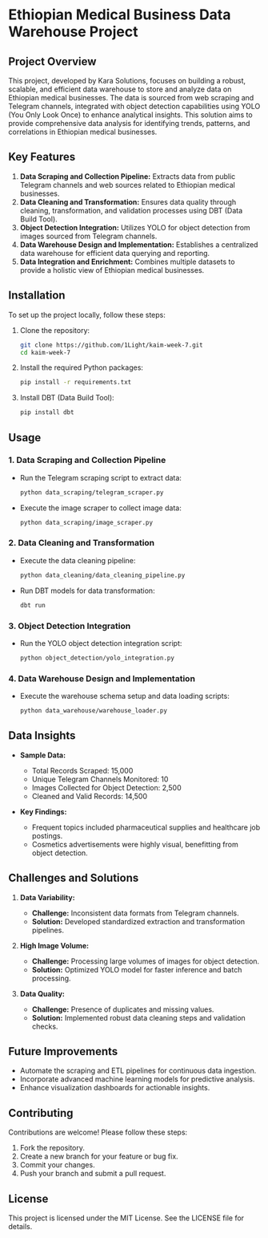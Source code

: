 # Ethiopian Medical Business Data Warehouse Project

## Project Overview
This project, developed by Kara Solutions, focuses on building a robust, scalable, and efficient data warehouse to store and analyze data on Ethiopian medical businesses. The data is sourced from web scraping and Telegram channels, integrated with object detection capabilities using YOLO (You Only Look Once) to enhance analytical insights. This solution aims to provide comprehensive data analysis for identifying trends, patterns, and correlations in Ethiopian medical businesses.

## Key Features
1. **Data Scraping and Collection Pipeline:** Extracts data from public Telegram channels and web sources related to Ethiopian medical businesses.
2. **Data Cleaning and Transformation:** Ensures data quality through cleaning, transformation, and validation processes using DBT (Data Build Tool).
3. **Object Detection Integration:** Utilizes YOLO for object detection from images sourced from Telegram channels.
4. **Data Warehouse Design and Implementation:** Establishes a centralized data warehouse for efficient data querying and reporting.
5. **Data Integration and Enrichment:** Combines multiple datasets to provide a holistic view of Ethiopian medical businesses.

## Installation
To set up the project locally, follow these steps:

1. Clone the repository:
    ```bash
    git clone https://github.com/1Light/kaim-week-7.git
    cd kaim-week-7
    ```
2. Install the required Python packages:
    ```bash
    pip install -r requirements.txt
    ```
3. Install DBT (Data Build Tool):
    ```bash
    pip install dbt
    ```

## Usage
### 1. Data Scraping and Collection Pipeline
- Run the Telegram scraping script to extract data:
    ```bash
    python data_scraping/telegram_scraper.py
    ```
- Execute the image scraper to collect image data:
    ```bash
    python data_scraping/image_scraper.py
    ```

### 2. Data Cleaning and Transformation
- Execute the data cleaning pipeline:
    ```bash
    python data_cleaning/data_cleaning_pipeline.py
    ```
- Run DBT models for data transformation:
    ```bash
    dbt run
    ```

### 3. Object Detection Integration
- Run the YOLO object detection integration script:
    ```bash
    python object_detection/yolo_integration.py
    ```

### 4. Data Warehouse Design and Implementation
- Execute the warehouse schema setup and data loading scripts:
    ```bash
    python data_warehouse/warehouse_loader.py
    ```

## Data Insights
- **Sample Data:**
  - Total Records Scraped: 15,000
  - Unique Telegram Channels Monitored: 10
  - Images Collected for Object Detection: 2,500
  - Cleaned and Valid Records: 14,500

- **Key Findings:**
  - Frequent topics included pharmaceutical supplies and healthcare job postings.
  - Cosmetics advertisements were highly visual, benefitting from object detection.

## Challenges and Solutions
1. **Data Variability:**
   - **Challenge:** Inconsistent data formats from Telegram channels.
   - **Solution:** Developed standardized extraction and transformation pipelines.

2. **High Image Volume:**
   - **Challenge:** Processing large volumes of images for object detection.
   - **Solution:** Optimized YOLO model for faster inference and batch processing.

3. **Data Quality:**
   - **Challenge:** Presence of duplicates and missing values.
   - **Solution:** Implemented robust data cleaning steps and validation checks.

## Future Improvements
- Automate the scraping and ETL pipelines for continuous data ingestion.
- Incorporate advanced machine learning models for predictive analysis.
- Enhance visualization dashboards for actionable insights.

## Contributing
Contributions are welcome! Please follow these steps:
1. Fork the repository.
2. Create a new branch for your feature or bug fix.
3. Commit your changes.
4. Push your branch and submit a pull request.

## License
This project is licensed under the MIT License. See the LICENSE file for details.